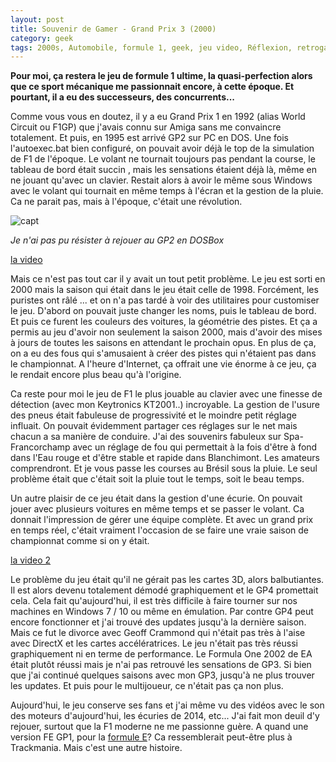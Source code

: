 ```yaml
---
layout: post
title: Souvenir de Gamer - Grand Prix 3 (2000)
category: geek
tags: 2000s, Automobile, formule 1, geek, jeu video, Réflexion, retrogaming, simulation
---
```

**Pour moi, ça restera le jeu de formule 1 ultime, la quasi-perfection alors que ce sport mécanique me passionnait encore, à cette époque. Et pourtant, il a eu des successeurs, des concurrents...**

Comme vous vous en doutez, il y a eu Grand Prix 1 en 1992 (alias World Circuit ou F1GP) que j'avais connu sur Amiga sans me convaincre totalement. Et puis, en 1995 est arrivé GP2 sur PC en DOS. Une fois l'autoexec.bat bien configuré, on pouvait avoir déjà le top de la simulation de F1 de l'époque. Le volant ne tournait toujours pas pendant la course, le tableau de bord était succin , mais les sensations étaient déjà là, même en ne jouant qu'avec un clavier. Restait alors à avoir le même sous Windows avec le volant qui tournait en même temps à l'écran et la gestion de la pluie. Ca ne parait pas, mais à l'époque, c'était une révolution.

![capt](https://cheziceman.files.wordpress.com/2018/09/gp2.png)

*Je n'ai pas pu résister à rejouer au GP2 en DOSBox*

[la video](https://www.youtube.com/watch?v=ECEuVwjzHB4)

Mais ce n'est pas tout car il y avait un tout petit problème. Le jeu est sorti en 2000 mais la saison qui était dans le jeu était celle de 1998. Forcément, les puristes ont râlé ... et on n'a pas tardé à voir des utilitaires pour customiser le jeu. D'abord on pouvait juste changer les noms, puis le tableau de bord. Et puis ce furent les couleurs des voitures, la géométrie des pistes. Et ça a permis au jeu d'avoir non seulement la saison 2000, mais d'avoir des mises à jours de toutes les saisons en attendant le prochain opus. En plus de ça, on a eu des fous qui s'amusaient à créer des pistes qui n'étaient pas dans le championnat. A l'heure d'Internet, ça offrait une vie énorme à ce jeu, ça le rendait encore plus beau qu'à l'origine.

Ca reste pour moi le jeu de F1 le plus jouable au clavier avec une finesse de détection (avec mon Keytronics KT2001..) incroyable. La gestion de l'usure des pneus était fabuleuse de progressivité et le moindre petit réglage influait. On pouvait évidemment partager ces réglages sur le net mais chacun a sa manière de conduire. J'ai des souvenirs fabuleux sur Spa-Francorchamp avec un réglage de fou qui permettait à la fois d'être à fond dans l'Eau rouge et d'être stable et rapide dans Blanchimont. Les amateurs comprendront. Et je vous passe les courses au Brésil sous la pluie. Le seul problème était que c'était soit la pluie tout le temps, soit le beau temps.

Un autre plaisir de ce jeu était dans la gestion d'une écurie. On pouvait jouer avec plusieurs voitures en même temps et se passer le volant. Ca donnait l'impression de gérer une équipe complète. Et avec un grand prix en temps réel, c'était vraiment l'occasion de se faire une vraie saison de championnat comme si on y était.

[la video 2](https://www.youtube.com/watch?v=hOGtH6EVrlw)

Le problème du jeu était qu'il ne gérait pas les cartes 3D, alors balbutiantes. Il est alors devenu totalement démodé graphiquement et le GP4 promettait cela. Cela fait qu'aujourd'hui, il est très difficile à faire tourner sur nos machines en Windows 7 / 10 ou même en émulation. Par contre GP4 peut encore fonctionner et j'ai trouvé des updates jusqu'à la dernière saison. Mais ce fut le divorce avec Geoff Crammond qui n'était pas très à l'aise avec DirectX et les cartes accélératrices. Le jeu n'était pas très réussi graphiquement ni en terme de performance. Le Formula One 2002 de EA était plutôt réussi mais je n'ai pas retrouvé les sensations de GP3. Si bien que j'ai continué quelques saisons avec mon GP3, jusqu'à ne plus trouver les updates. Et puis pour le multijoueur, ce n'était pas ça non plus.

Aujourd'hui, le jeu conserve ses fans et j'ai même vu des vidéos avec le son des moteurs d'aujourd'hui, les écuries de 2014, etc... J'ai fait mon deuil d'y rejouer, surtout que la F1 moderne ne me passionne guère. A quand une version FE GP1, pour la <a href="https://cheziceman.wordpress.com/2014/01/08/automobile-formula-e-championnat-davenir-ou-alibi-pour-les-constructeurs-dautomobiles/">formule E</a>? Ca ressemblerait peut-être plus à Trackmania. Mais c'est une autre histoire.
